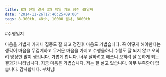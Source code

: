 ```yaml
---
title: 8차 천일 결사 3차 백일 기도 정진 48일째
date: "2014-11-26T17:46:25+09:00"
tags: 8-300th, 48th, 10000 결사, 8000th
---
```


#수행일지

마음을 가볍게 가지니 집중도 잘 되고 정진후 마음도 가볍습니다. 꼭 어떻게 해야한다는 생각이 마음을 무겁게하고 무거운 마음을 가지고 수행을하니 수행도 잘 되지 않고 오히려 망상만 많이 생깁니다. 가볍게 합니다. 너무 잘하려고 애쓰니 오히려 잘 못하게 되는 결과가 나타납니다. 지금 마음은 가볍습니다. 저는 잘 살고 있습니다. 아무 부족함이 없습니다. 감사합니다. 부처님!

